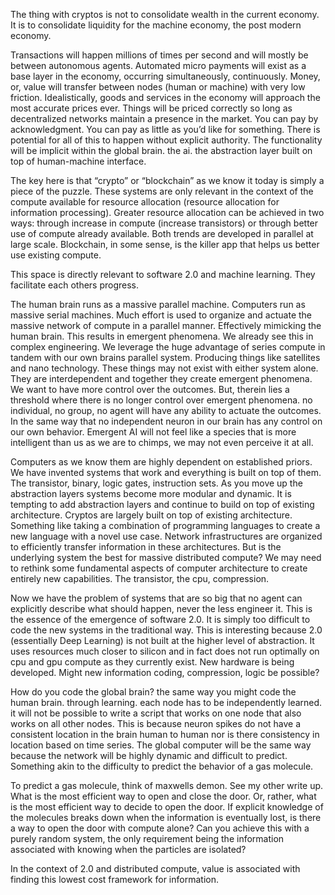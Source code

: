 The thing with cryptos is not to consolidate wealth in the current economy. It is to consolidate liquidity for the machine economy, the post modern economy.  

Transactions will happen millions of times per second and will mostly be between autonomous agents. Automated micro payments will exist as a base layer in the economy, occurring simultaneously, continuously. Money, or, value will transfer between nodes (human or machine) with very low friction. Idealistically, goods and services in the economy will approach the most accurate prices ever. Things will be priced correctly so long as decentralized networks maintain a presence in the market. You can pay by acknowledgment. You can pay as little as you’d like for something. There is potential for all of this to happen without explicit authority. The functionality will be implicit within the global brain. the ai. the abstraction layer built on top of human-machine interface. 

The key here is that “crypto” or “blockchain” as we know it today is simply a piece of the puzzle. These systems are only relevant in the context of the compute available for resource allocation (resource allocation for information processing). Greater resource allocation can be achieved in two ways: through increase in compute (increase transistors) or through better use of compute already available. Both trends are developed in parallel at large scale. Blockchain, in some sense, is the killer app that helps us better use existing compute. 

This space is directly relevant to software 2.0 and machine learning. They facilitate each others progress. 

The human brain runs as a massive parallel machine. Computers run as massive serial machines. Much effort is used to organize and actuate the massive network of compute in a parallel manner. Effectively mimicking the human brain. This results in emergent phenomena. We already see this in complex engineering. We leverage the huge advantage of series compute in tandem with our own brains parallel system. Producing things like satellites and nano technology. These things may not exist with either system alone. They are interdependent and together they create emergent phenomena. We want to have more control over the outcomes. But, therein lies a threshold where there is no longer control over emergent phenomena. no individual, no group, no agent will have any ability to actuate the outcomes. In the same way that no independent neuron in our brain has any control on our own behavior.  Emergent AI will not feel like a species that is more intelligent than us as we are to chimps, we may not even perceive it at all. 

Computers as we know them are highly dependent on established priors. We have invented systems that work and everything is built on top of them. The transistor, binary, logic gates, instruction sets. As you move up the abstraction layers systems become more modular and dynamic. It is tempting to add abstraction layers and continue to build on top of existing architecture. Cryptos are largely built on top of existing architecture. Something like taking a combination of programming languages to create a new language with a novel use case.  Network infrastructures are organized to efficiently transfer information in these architectures. But is the underlying system the best for massive distributed compute? We may need to rethink some fundamental aspects of computer architecture to create entirely new capabilities. The transistor, the cpu, compression. 

Now we have the problem of systems that are so big that no agent can explicitly describe what should happen, never the less engineer it. This is the essence of the emergence of software 2.0. It is simply too difficult to code the new systems in the traditional way. This is interesting because 2.0 (essentially Deep Learning) is not built at the higher level of abstraction. It uses resources much closer to silicon and in fact does not run optimally on cpu and gpu compute as they currently exist. New hardware is being developed. Might new information coding, compression, logic be possible? 

How do you code the global brain? the same way you might code the human brain. through learning. each node has to be independently learned. it will not be possible to write a script that works on one node that also works on all other nodes. This is because neuron spikes do not have a consistent location in the brain human to human nor is there consistency in location based on time series.  The global computer will be the same way because the network will be highly dynamic and difficult to predict. Something akin to the difficulty to predict the behavior of a gas molecule. 

To predict a gas molecule, think of maxwells demon. See my other write up. What is the most efficient way to open and close the door. Or, rather, what is the most efficient way to decide to open the door. If explicit knowledge of the molecules breaks down when the information is eventually lost, is there a way to open the door with compute alone?  Can you achieve this with a purely random system, the only requirement being the information associated with knowing when the particles are isolated?

In the context of 2.0 and distributed compute, value is associated with finding this lowest cost framework for information. 




